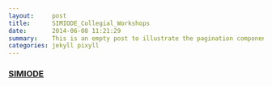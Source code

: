 ```yaml
---
layout:     post
title:      SIMIODE_Collegial_Workshops
date:       2014-06-08 11:21:29
summary:    This is an empty post to illustrate the pagination component with Pixyll.
categories: jekyll pixyll
---
```


### [SIMIODE](./SIMIODE_Collegial_Workshops.md)